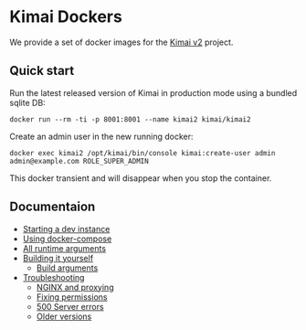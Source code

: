 # Kimai Dockers

We provide a set of docker images for the [Kimai v2](https://github.com/kevinpapst/kimai2) project.

## Quick start

Run the latest released version of Kimai in production mode using a bundled sqlite DB:

    docker run --rm -ti -p 8001:8001 --name kimai2 kimai/kimai2

Create an admin user in the new running docker:

    docker exec kimai2 /opt/kimai/bin/console kimai:create-user admin admin@example.com ROLE_SUPER_ADMIN

This docker transient and will disappear when you stop the container.

## Documentaion

 * [Starting a dev instance](docs/dev-instance.md#dev-instances)
 * [Using docker-compose](docs/docker-compose.md#docker-compose)
 * [All runtime arguments](docs/runtime-args.md#runtime-arguments)
 * [Building it yourself](docs/build.md#building-the-kimai-docker)
   * [Build arguments](docs/build.md#build-arguments)
 * [Troubleshooting](docs/troubleshooting.md#troubleshooting)
   * [NGINX and proxying](docs/troubleshooting.md#nginx-and-proxying)
   * [Fixing permissions](docs/troubleshooting.md#permissions)
   * [500 Server errors](docs/troubleshooting.md#500-server-errors)
   * [Older versions](docs/troubleshooting.md#older-version)
